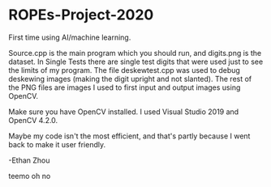 # ROPEs-Project-2020
First time using AI/machine learning.

Source.cpp is the main program which you should run, and digits.png is the dataset. In Single Tests there are single test digits that were used just to see the limits of my program. The file deskewtest.cpp was used to debug deskewing images (making the digit upright and not slanted). The rest of the PNG files are images I used to first input and output images using OpenCV.

Make sure you have OpenCV installed. I used Visual Studio 2019 and OpenCV 4.2.0.

Maybe my code isn't the most efficient, and that's partly because I went back to make it user friendly.

-Ethan Zhou









teemo oh no
